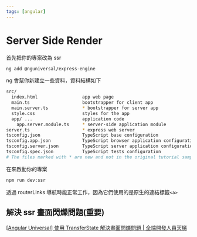 ```yaml
---
tags: [angular]
---
```


# Server Side Render

首先把你的專案改為 ssr 

```bash
ng add @nguniversal/express-engine
```

ng 會幫你新建立一些資料，資料結構如下

```bash
src/
  index.html                 app web page
  main.ts                    bootstrapper for client app
  main.server.ts             * bootstrapper for server app
  style.css                  styles for the app
  app/ ...                   application code
    app.server.module.ts     * server-side application module
server.ts                    * express web server
tsconfig.json                TypeScript base configuration
tsconfig.app.json            TypeScript browser application configuration
tsconfig.server.json         TypeScript server application configuration
tsconfig.spec.json           TypeScript tests configuration
# The files marked with * are new and not in the original tutorial sample.
```

在來啟動你的專案

```bash
npm run dev:ssr
```

透過 routerLinks 導航時能正常工作，因為它們使用的是原生的連結標籤`<a>`

## 解決 ssr 畫面閃爍問題(重要)

[[Angular Universal] 使用 TransferState 解決畫面閃爍問題 | 全端開發人員天梯](https://fullstackladder.dev/blog/2021/10/31/angular-universal-transfer-state/)



